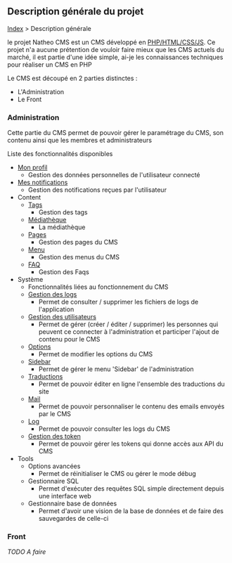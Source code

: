 ## Description générale du projet

[Index](../index.md) > Description générale

le projet Natheo CMS est un CMS développé en [PHP/HTML/CSS/JS][1]. 
Ce projet n'a aucune prétention de vouloir faire mieux que les CMS actuels du marché, il est partie d'une idée simple, ai-je les connaissances techniques pour réaliser un CMS en PHP

Le CMS est découpé en 2 parties distinctes :
- L'Administration
- Le Front

### Administration
Cette partie du CMS permet de pouvoir gérer le paramétrage du CMS, son contenu ainsi que les membres et administrateurs

Liste des fonctionnalités disponibles
* [Mon profil](Fonctionnelles/Administration/mon_profil.md)
  * Gestion des données personnelles de l'utilisateur connecté
* [Mes notifications](Fonctionnelles/Administration/Global/notifications.md)
  * Gestion des notifications reçues par l'utilisateur
* Content
  * [Tags](Fonctionnelles/Administration/Content/Tag/tag.md)
    * Gestion des tags
  * [Médiathèque](Fonctionnelles/Administration/Content/Mediateque/mediatheque.md)
    * La médiathèque
  * [Pages](Fonctionnelles/Administration/Content/Page/page.md)
    * Gestion des pages du CMS
  * [Menu](Fonctionnelles/Administration/Content/Menu/menu.md)
    * Gestion des menus du CMS
  * [FAQ](Fonctionnelles/Administration/Content/Faq/faq.md)
    * Gestion des Faqs
* Système
  * Fonctionnalités liées au fonctionnement du CMS
  * [Gestion des logs](Fonctionnelles/Administration/System/log.md)
    * Permet de consulter / supprimer les fichiers de logs de l'application
  * [Gestion des utilisateurs](Fonctionnelles/Administration/System/users/user.md) 
    * Permet de gérer (créer / éditer / supprimer) les personnes qui peuvent ce connecter à l'administration et participer l'ajout de contenu pour le CMS
  * [Options](Fonctionnelles/Administration/System/options_system.md)
    * Permet de modifier les options du CMS
  * [Sidebar](Fonctionnelles/Administration/System/sidebar.md)
    * Permet de gérer le menu 'Sidebar' de l'administration
  * [Traductions](Fonctionnelles/Administration/System/translation.md)
    * Permet de pouvoir éditer en ligne l'ensemble des traductions du site
  * [Mail](Fonctionnelles/Administration/System/mail.md)
    * Permet de pouvoir personnaliser le contenu des emails envoyés par le CMS
  * [Log](Fonctionnelles/Administration/System/log.md)
    * Permet de pouvoir consulter les logs du CMS
  * [Gestion des token](Fonctionnelles/Administration/System/ApiToken/apiToken.md)
    * Permet de pouvoir gérer les tokens qui donne accès aux API du CMS
* Tools
  * Options avancées
    * Permet de réinitialiser le CMS ou gérer le mode débug
  * Gestionnaire SQL
    * Permet d'exécuter des requêtes SQL simple directement depuis une interface web
  * Gestionnaire base de données
    * Permet d'avoir une vision de la base de données et de faire des sauvegardes de celle-ci

### Front
*TODO A faire*



[1]: Techniques/description.md